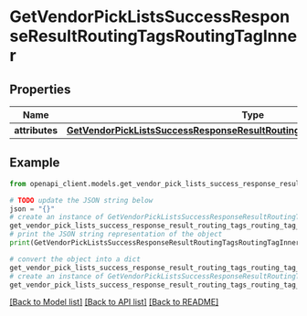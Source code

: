 # GetVendorPickListsSuccessResponseResultRoutingTagsRoutingTagInner


## Properties

Name | Type | Description | Notes
------------ | ------------- | ------------- | -------------
**attributes** | [**GetVendorPickListsSuccessResponseResultRoutingTagsRoutingTagInnerAttributes**](GetVendorPickListsSuccessResponseResultRoutingTagsRoutingTagInnerAttributes.md) |  | 

## Example

```python
from openapi_client.models.get_vendor_pick_lists_success_response_result_routing_tags_routing_tag_inner import GetVendorPickListsSuccessResponseResultRoutingTagsRoutingTagInner

# TODO update the JSON string below
json = "{}"
# create an instance of GetVendorPickListsSuccessResponseResultRoutingTagsRoutingTagInner from a JSON string
get_vendor_pick_lists_success_response_result_routing_tags_routing_tag_inner_instance = GetVendorPickListsSuccessResponseResultRoutingTagsRoutingTagInner.from_json(json)
# print the JSON string representation of the object
print(GetVendorPickListsSuccessResponseResultRoutingTagsRoutingTagInner.to_json())

# convert the object into a dict
get_vendor_pick_lists_success_response_result_routing_tags_routing_tag_inner_dict = get_vendor_pick_lists_success_response_result_routing_tags_routing_tag_inner_instance.to_dict()
# create an instance of GetVendorPickListsSuccessResponseResultRoutingTagsRoutingTagInner from a dict
get_vendor_pick_lists_success_response_result_routing_tags_routing_tag_inner_from_dict = GetVendorPickListsSuccessResponseResultRoutingTagsRoutingTagInner.from_dict(get_vendor_pick_lists_success_response_result_routing_tags_routing_tag_inner_dict)
```
[[Back to Model list]](../README.md#documentation-for-models) [[Back to API list]](../README.md#documentation-for-api-endpoints) [[Back to README]](../README.md)


